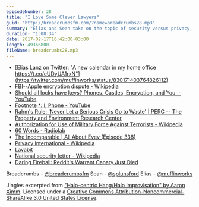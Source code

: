 ```yaml
---
episodeNumber: 28
title: "I Love Some Clever Lawyers"
guid: "http://breadcrumbsfm.com/?name=breadcrumbs28.mp3"
summary: "Elias and Sean take on the topic of security versus privacy, from the Apple-FBI showdown to Snowden's email and national security letters – how much access the government should be given to their citizens' lives, and what it means when they go too far."
duration: "1:08:34"
date: 2017-02-17T16:42:00+03:00
length: 49366800
fileName: breadcrumbs28.mp3
---
```


- [Elias Lanz on Twitter: "A new calendar in my home office https://t.co/eUDyUA1rxN"](https://twitter.com/muffinworks/status/830171403764826112)
- [ FBI--Apple encryption dispute - Wikipedia](https://en.wikipedia.org/wiki/FBI%E2%80%93Apple_encryption_dispute?wprov=sfsi1)
- [Should all locks have keys? Phones, Castles, Encryption, and You. - YouTube](https://youtu.be/VPBH1eW28mo)
- [Footnote *: I, Phone - YouTube](https://youtu.be/e-ZpsxnmmbE)
- [ Rahm's Rule: 'Never Let a Serious Crisis Go to Waste' | PERC -- The Property and Environment Research Center](http://www.perc.org/blog/rahms-rule-never-let-serious-crisis-go-waste)
- [ Authorization for Use of Military Force Against Terrorists - Wikipedia](https://en.wikipedia.org/wiki/Authorization_for_Use_of_Military_Force_Against_Terrorists?wprov=sfsi1)
- [60 Words - Radiolab](http://www.radiolab.org/story/60-words/)
- [The Incomparable | All About Evey (Episode 338)](https://www.theincomparable.com/theincomparable/338)
- [Privacy International - Wikipedia](https://en.wikipedia.org/wiki/Privacy_International?wprov=sfsi1)
- [Lavabit](https://lavabit.com/)
- [ National security letter - Wikipedia](https://en.wikipedia.org/wiki/National_security_letter?wprov=sfsi1)
- [Daring Fireball: Reddit's Warrant Canary Just Died](http://daringfireball.net/linked/2016/03/31/reddit-canary)

Breadcrumbs - [@breadcrumbsfm](https://twitter.com/breadcrumbsfm) Sean - [@splunsford](https://twitter.com/splunsford) Elias - [@muffinworks](https://twitter.com/muffinworks)

Jingles excerpted from [ "Halo-centric Hang/Halo improvisation" by Aaron Ximm](http://freemusicarchive.org/music/aaron_ximm/handpans_and_the_hang/). Licensed under a [Creative Commons Attribution-Noncommercial-ShareAlike 3.0 United States License](http://creativecommons.org/licenses/by-nc-sa/3.0/us/).
